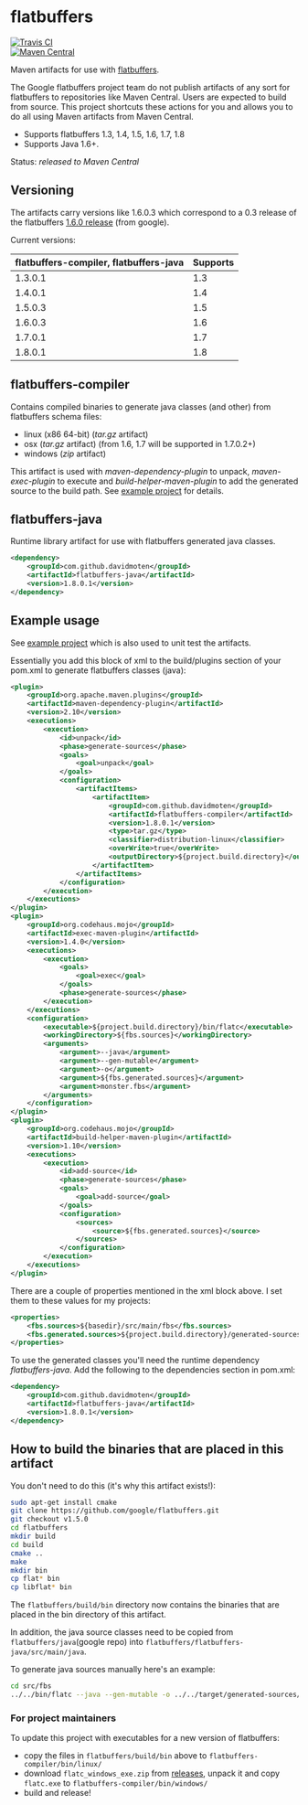 # flatbuffers
[![Travis CI](https://travis-ci.org/davidmoten/flatbuffers.svg)](https://travis-ci.org/davidmoten/flatbuffers)<br/>
[![Maven Central](https://maven-badges.herokuapp.com/maven-central/com.github.davidmoten/flatbuffers-parent/badge.svg?style=flat)](https://maven-badges.herokuapp.com/maven-central/com.github.davidmoten/flatbuffers-parent)<br/>

Maven artifacts for use with [flatbuffers](https://github.com/google/flatbuffers).

The Google flatbuffers project team do not publish artifacts of any sort for flatbuffers to repositories like Maven Central. Users are expected to build from source. This project shortcuts these actions for you and allows you to do all using Maven artifacts from Maven Central.

* Supports flatbuffers 1.3, 1.4, 1.5, 1.6, 1.7, 1.8
* Supports Java 1.6+.

Status: *released to Maven Central*

## Versioning
The artifacts carry versions like 1.6.0.3 which correspond to a 0.3 release of the flatbuffers [1.6.0 release](https://github.com/google/flatbuffers/releases/tag/v1.6.0) (from google).

Current versions:

| flatbuffers-compiler, flatbuffers-java | Supports |
| ----------------------------------------- | -------- |
| 1.3.0.1                                   | 1.3      |
| 1.4.0.1                                   | 1.4      |
| 1.5.0.3                                   | 1.5      |
| 1.6.0.3                                   | 1.6      |
| 1.7.0.1                                   | 1.7      |
| 1.8.0.1                                   | 1.8      | 


## flatbuffers-compiler
Contains compiled binaries to generate java classes (and other) from flatbuffers schema files: 

* linux (x86 64-bit)  (*tar.gz* artifact)
* osx (*tar.gz* artifact) (from 1.6, 1.7 will be supported in 1.7.0.2+)
* windows (*zip* artifact)

This artifact is used with *maven-dependency-plugin* to unpack, *maven-exec-plugin* to execute and *build-helper-maven-plugin* to add the generated source to the build path. See [example project](example) for details.

## flatbuffers-java
Runtime library artifact for use with flatbuffers generated java classes.

```xml
<dependency>
    <groupId>com.github.davidmoten</groupId>
    <artifactId>flatbuffers-java</artifactId>
    <version>1.8.0.1</version>
</dependency>
```

## Example usage
See [example project](example) which is also used to unit test the artifacts.

Essentially you add this block of xml to the build/plugins section of your pom.xml to generate flatbuffers classes (java):

```xml
<plugin>
    <groupId>org.apache.maven.plugins</groupId>
    <artifactId>maven-dependency-plugin</artifactId>
    <version>2.10</version>
    <executions>
        <execution>
            <id>unpack</id>
            <phase>generate-sources</phase>
            <goals>
                <goal>unpack</goal>
            </goals>
            <configuration>
                <artifactItems>
                    <artifactItem>
                        <groupId>com.github.davidmoten</groupId>
                        <artifactId>flatbuffers-compiler</artifactId>
                        <version>1.8.0.1</version>
                        <type>tar.gz</type>
                        <classifier>distribution-linux</classifier>
                        <overWrite>true</overWrite>
                        <outputDirectory>${project.build.directory}</outputDirectory>
                    </artifactItem>
                </artifactItems>
            </configuration>
        </execution>
    </executions>
</plugin>
<plugin>
    <groupId>org.codehaus.mojo</groupId>
    <artifactId>exec-maven-plugin</artifactId>
    <version>1.4.0</version>
    <executions>
        <execution>
            <goals>
                <goal>exec</goal>
            </goals>
            <phase>generate-sources</phase>
        </execution>
    </executions>
    <configuration>
        <executable>${project.build.directory}/bin/flatc</executable>
        <workingDirectory>${fbs.sources}</workingDirectory>
        <arguments>
            <argument>--java</argument>
            <argument>--gen-mutable</argument>
            <argument>-o</argument>
            <argument>${fbs.generated.sources}</argument>
            <argument>monster.fbs</argument>
        </arguments>
    </configuration>
</plugin>
<plugin>
    <groupId>org.codehaus.mojo</groupId>
    <artifactId>build-helper-maven-plugin</artifactId>
    <version>1.10</version>
    <executions>
        <execution>
            <id>add-source</id>
            <phase>generate-sources</phase>
            <goals>
                <goal>add-source</goal>
            </goals>
            <configuration>
                <sources>
                    <source>${fbs.generated.sources}</source>
                </sources>
            </configuration>
        </execution>
    </executions>
</plugin>
```

There are a couple of properties mentioned in the xml block above. I set them to these values for my projects:

```xml
<properties>
    <fbs.sources>${basedir}/src/main/fbs</fbs.sources>
    <fbs.generated.sources>${project.build.directory}/generated-sources/java</fbs.generated.sources>
</properties>
```

To use the generated classes you'll need the runtime dependency *flatbuffers-java*. Add the following to the dependencies section in pom.xml:

```xml
<dependency>
    <groupId>com.github.davidmoten</groupId>
    <artifactId>flatbuffers-java</artifactId>
    <version>1.8.0.1</version>
</dependency>
```

## How to build the binaries that are placed in this artifact
You don't need to do this (it's why this artifact exists!):

```bash
sudo apt-get install cmake
git clone https://github.com/google/flatbuffers.git
git checkout v1.5.0
cd flatbuffers
mkdir build
cd build
cmake ..
make
mkdir bin
cp flat* bin
cp libflat* bin
```
The `flatbuffers/build/bin` directory now contains the binaries that are placed in the bin directory of this artifact.

In addition, the java source classes need to be copied from `flatbuffers/java`(google repo) into `flatbuffers/flatbuffers-java/src/main/java`.

To generate java sources manually here's an example:
```bash
cd src/fbs
../../bin/flatc --java --gen-mutable -o ../../target/generated-sources/java monster.fbs
```

### For project maintainers
To update this project with executables for a new version of flatbuffers: 
* copy the files in `flatbuffers/build/bin` above to `flatbuffers-compiler/bin/linux/`
* download `flatc_windows_exe.zip` from [releases](https://github.com/google/flatbuffers/releases), unpack it and copy `flatc.exe` to `flatbuffers-compiler/bin/windows/`
* build and release!


